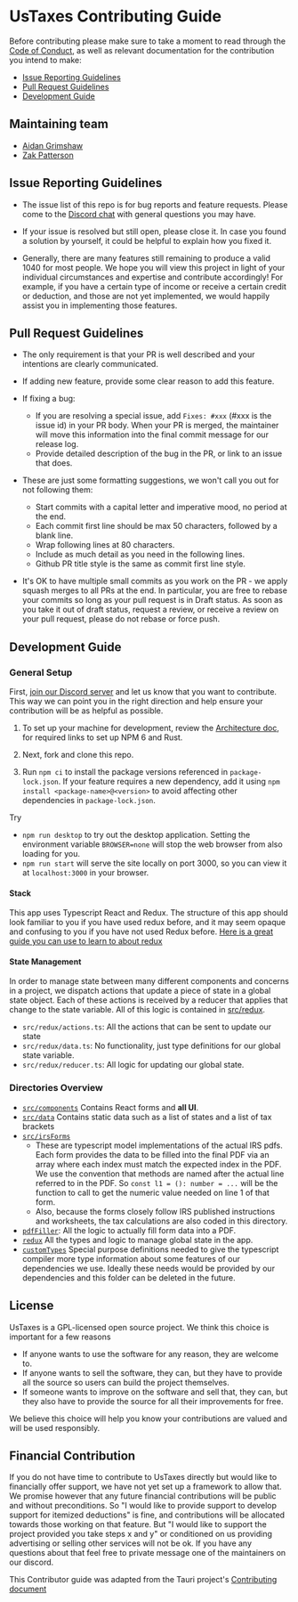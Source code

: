 # UsTaxes Contributing Guide

Before contributing please make sure to take a moment to read through the [Code of Conduct](CODE_OF_CONDUCT.md), as well as relevant documentation for the contribution you intend to make:

- [Issue Reporting Guidelines](#issue-reporting-guidelines)
- [Pull Request Guidelines](#pull-request-guidelines)
- [Development Guide](#development-guide)

## Maintaining team

- [Aidan Grimshaw](http://github.com/thegrims)
- [Zak Patterson](http://github.com/zakpatterson)

## Issue Reporting Guidelines

- The issue list of this repo is for bug reports and feature requests. Please come to the [Discord chat](https://discord.gg/dAaz472mPz) with general questions you may have.

- If your issue is resolved but still open, please close it. In case you found a solution by yourself, it could be helpful to explain how you fixed it.

- Generally, there are many features still remaining to produce a valid 1040 for most people. We hope you will view this project in light of your individual circumstances and expertise and contribute accordingly! For example, if you have a certain type of income or receive a certain credit or deduction, and those are not yet implemented, we would happily assist you in implementing those features.

## Pull Request Guidelines

- The only requirement is that your PR is well described and your intentions are clearly communicated.

- If adding new feature, provide some clear reason to add this feature.

- If fixing a bug:

  - If you are resolving a special issue, add `Fixes: #xxx` (#xxx is the issue id) in your PR body. When your PR is merged, the maintainer will move this information into the final commit message for our release log.
  - Provide detailed description of the bug in the PR, or link to an issue that does.

- These are just some formatting suggestions, we won't call you out for not following them:

  - Start commits with a capital letter and imperative mood, no period at the end.
  - Each commit first line should be max 50 characters, followed by a blank line.
  - Wrap following lines at 80 characters.
  - Include as much detail as you need in the following lines.
  - Github PR title style is the same as commit first line style.

- It's OK to have multiple small commits as you work on the PR - we apply squash merges to all PRs at the end. In particular, you are free to rebase your commits so long as your pull request is in Draft status. As soon as you take it out of draft status, request a review, or receive a review on your pull request, please do not rebase or force push.

## Development Guide

### General Setup

First, [join our Discord server](https://discord.gg/dAaz472mPz) and let us know that you want to contribute. This way we can point you in the right direction and help ensure your contribution will be as helpful as possible.

1. To set up your machine for development, review the [Architecture doc](ARCHITECTURE.md), for required links to set up NPM 6 and Rust.

1. Next, fork and clone this repo.

1. Run `npm ci` to install the package versions referenced in `package-lock.json`. If your feature requires a new dependency, add it using `npm install <package-name>@<version>` to avoid affecting other dependencies in `package-lock.json`.

Try

- `npm run desktop` to try out the desktop application. Setting the environment variable `BROWSER=none` will stop the web browser from also loading for you.
- `npm run start` will serve the site locally on port 3000, so you can view it at `localhost:3000` in your browser.

#### Stack

This app uses Typescript React and Redux. The structure of this app should look familiar to you if you have used redux before, and it may seem opaque and confusing to you if you have not used Redux before. [Here is a great guide you can use to learn to about redux](https://redux.js.org/tutorials/fundamentals/part-1-overview)

#### State Management

In order to manage state between many different components and concerns in a project, we dispatch actions that update a piece of state in a global state object. Each of these actions is received by a reducer that applies that change to the state variable. All of this logic is contained in [src/redux](src/redux).

- `src/redux/actions.ts`: All the actions that can be sent to update our state
- `src/redux/data.ts`: No functionality, just type definitions for our global state variable.
- `src/redux/reducer.ts`: All logic for updating our global state.

### Directories Overview

- [`src/components`](../src/components) Contains React forms and **all UI**.
- [`src/data`](../src/data) Contains static data such as a list of states and a list of tax brackets
- [`src/irsForms`](../src/irsForms)
  - These are typescript model implementations of the actual IRS pdfs. Each form provides the data to be filled into the final PDF via an array where each index must match the expected index in the PDF. We use the convention that methods are named after the actual line referred to in the PDF. So `const l1 = (): number = ...` will be the function to call to get the numeric value needed on line 1 of that form.
  - Also, because the forms closely follow IRS published instructions and worksheets, the tax calculations are also coded in this directory.
- [`pdfFiller`](../src/pdfFiller): All the logic to actually fill form data into a PDF.
- [`redux`](../src/redux) All the types and logic to manage global state in the app.
- [`customTypes`](../src/customTypes) Special purpose definitions needed to give the typescript compiler more type information about some features of our dependencies we use. Ideally these needs would be provided by our dependencies and this folder can be deleted in the future.

## License

UsTaxes is a GPL-licensed open source project. We think this choice is important for a few reasons

- If anyone wants to use the software for any reason, they are welcome to.
- If anyone wants to sell the software, they can, but they have to provide all the source so users can build the project themselves.
- If someone wants to improve on the software and sell that, they can, but they also have to provide the source for all their improvements for free.

We believe this choice will help you know your contributions are valued and will be used responsibly.

## Financial Contribution

If you do not have time to contribute to UsTaxes directly but would like to financially offer support, we have not yet set up a framework to allow that. We promise however that any future financial contributions will be public and without preconditions. So "I would like to provide support to develop support for itemized deductions" is fine, and contributions will be allocated towards those working on that feature. But "I would like to support the project provided you take steps x and y" or conditioned on us providing advertising or selling other services will not be ok. If you have any questions about that feel free to private message one of the maintainers on our discord.

This Contributor guide was adapted from the Tauri project's [Contributing document](https://github.com/tauri-apps/tauri/blob/1d66d00506ea79cf803b0e0d025ece1730ffa242/.github/CONTRIBUTING.md)

